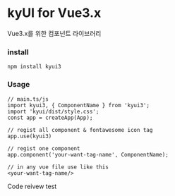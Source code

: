 # kyUI for Vue3.x
Vue3.x를 위한 컴포넌트 라이브러리

### install
```
npm install kyui3
```

### Usage
```
// main.ts/js
import kyui3, { ComponentName } from 'kyui3';
import 'kyui/dist/style.css';
const app = createApp(App);

// regist all component & fontawesome icon tag
app.use(kyui3)

// regist one component
app.component('your-want-tag-name', ComponentName);
```

```
// in any vue file use like this
<your-want-tag-name/>
```

Code reivew test
